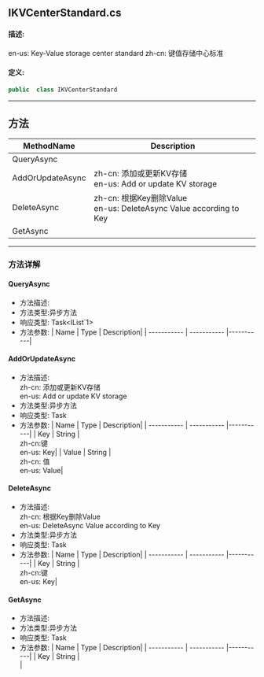 ## IKVCenterStandard.cs 


#### 描述:


en-us: Key-Value storage center standard
zh-cn: 键值存储中心标准


#### 定义: 
``` csharp
public  class IKVCenterStandard
```
---
## 方法 
| MethodName      | Description | 
| ----------- | ----------- |
| QueryAsync |  |
| AddOrUpdateAsync | zh-cn: 添加或更新KV存储<br>en-us: Add or update KV storage |
| DeleteAsync | zh-cn: 根据Key删除Value<br>en-us: DeleteAsync Value according to Key |
| GetAsync |  |
---
### 方法详解 
####  QueryAsync
* 方法描述:<br> 
* 方法类型:异步方法
* 响应类型: Task<IList`1>
* 方法参数:
| Name      | Type | Description|
| ----------- | ----------- |-----------|
####  AddOrUpdateAsync
* 方法描述:<br> zh-cn: 添加或更新KV存储<br>en-us: Add or update KV storage
* 方法类型:异步方法
* 响应类型: Task<Boolean>
* 方法参数:
| Name      | Type | Description|
| ----------- | ----------- |-----------|
| Key | String |<br> zh-cn:键<br>en-us: Key|
| Value | String |<br> zh-cn: 值<br>en-us: Value|
####  DeleteAsync
* 方法描述:<br> zh-cn: 根据Key删除Value<br>en-us: DeleteAsync Value according to Key
* 方法类型:异步方法
* 响应类型: Task<Boolean>
* 方法参数:
| Name      | Type | Description|
| ----------- | ----------- |-----------|
| Key | String |<br> zh-cn:键<br>en-us: Key|
####  GetAsync
* 方法描述:<br> 
* 方法类型:异步方法
* 响应类型: Task<T>
* 方法参数:
| Name      | Type | Description|
| ----------- | ----------- |-----------|
| Key | String |<br> |
